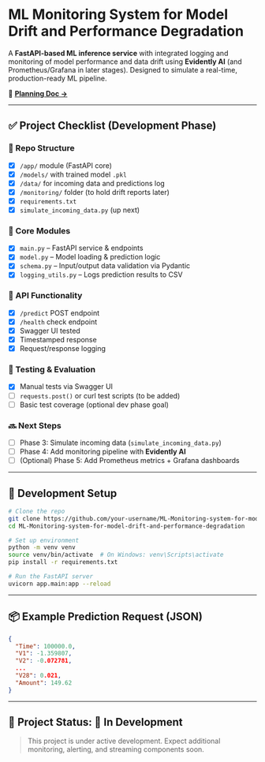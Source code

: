 # ML Monitoring System for Model Drift and Performance Degradation

A **FastAPI-based ML inference service** with integrated logging and monitoring of model performance and data drift using **Evidently AI** (and Prometheus/Grafana in later stages). Designed to simulate a real-time, production-ready ML pipeline.

📄 **[Planning Doc →](https://docs.google.com/document/d/15xdKI6FNmNespsRWUIYhiF2diZbcUP3nN_nlZnq9X74/edit?usp=sharing)**

---

## ✅ Project Checklist (Development Phase)

### 📁 Repo Structure
- [x] `/app/` module (FastAPI core)
- [x] `/models/` with trained model `.pkl`
- [x] `/data/` for incoming data and predictions log
- [x] `/monitoring/` folder (to hold drift reports later)
- [x] `requirements.txt`
- [x] `simulate_incoming_data.py` (up next)

### 🧱 Core Modules
- [x] `main.py` – FastAPI service & endpoints
- [x] `model.py` – Model loading & prediction logic
- [x] `schema.py` – Input/output data validation via Pydantic
- [x] `logging_utils.py` – Logs prediction results to CSV

### 🚀 API Functionality
- [x] `/predict` POST endpoint
- [x] `/health` check endpoint
- [x] Swagger UI tested
- [x] Timestamped response
- [x] Request/response logging

### 🧪 Testing & Evaluation
- [x] Manual tests via Swagger UI
- [ ] `requests.post()` or curl test scripts (to be added)
- [ ] Basic test coverage (optional dev phase goal)

### 🔜 Next Steps
- [ ] Phase 3: Simulate incoming data (`simulate_incoming_data.py`)
- [ ] Phase 4: Add monitoring pipeline with **Evidently AI**
- [ ] (Optional) Phase 5: Add Prometheus metrics + Grafana dashboards

---

## 🧰 Development Setup

```bash
# Clone the repo
git clone https://github.com/your-username/ML-Monitoring-system-for-model-drift-and-performance-degradation.git
cd ML-Monitoring-system-for-model-drift-and-performance-degradation

# Set up environment
python -m venv venv
source venv/bin/activate  # On Windows: venv\Scripts\activate
pip install -r requirements.txt

# Run the FastAPI server
uvicorn app.main:app --reload
```

---

## 📦 Example Prediction Request (JSON)
```json
{
  "Time": 100000.0,
  "V1": -1.359807,
  "V2": -0.072781,
  ...
  "V28": 0.021,
  "Amount": 149.62
}
```

---

## 📁 Project Status: 🚧 In Development
> This project is under active development. Expect additional monitoring, alerting, and streaming components soon.
